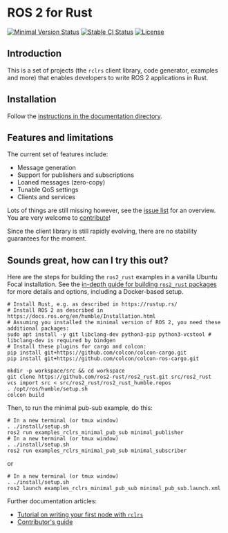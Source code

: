 ROS 2 for Rust
==============

[![Minimal Version Status](https://github.com/ros2-rust/ros2_rust/actions/workflows/rust-minimal.yml/badge.svg?branch=main)](https://github.com/ros2-rust/ros2_rust/actions/workflows/rust-minimal.yml)
[![Stable CI Status](https://github.com/ros2-rust/ros2_rust/actions/workflows/rust-stable.yml/badge.svg?branch=main)](https://github.com/ros2-rust/ros2_rust/actions/workflows/rust-stable.yml)
[![License](https://img.shields.io/badge/License-Apache%202.0-blue.svg)](https://opensource.org/licenses/Apache-2.0)

Introduction
------------

This is a set of projects (the `rclrs` client library, code generator, examples and more) that
enables developers to write ROS 2 applications in Rust.

Installation
------------

Follow the [instructions in the documentation directory](docs/building.md).

Features and limitations
------------------------

The current set of features include:
- Message generation
- Support for publishers and subscriptions
- Loaned messages (zero-copy)
- Tunable QoS settings
- Clients and services

Lots of things are still missing however, see the [issue list](https://github.com/ros2-rust/ros2_rust/issues) for an overview. You are very welcome to [contribute](docs/CONTRIBUTING.md)!

Since the client library is still rapidly evolving, there are no stability guarantees for the moment.

Sounds great, how can I try this out?
-------------------------------------

Here are the steps for building the `ros2_rust` examples in a vanilla Ubuntu Focal installation. See the [in-depth guide for building `ros2_rust` packages](docs/building.md) for more details and options, including a Docker-based setup.

<!--- These steps should be kept in sync with docs/Building.md --->
```shell
# Install Rust, e.g. as described in https://rustup.rs/
# Install ROS 2 as described in https://docs.ros.org/en/humble/Installation.html
# Assuming you installed the minimal version of ROS 2, you need these additional packages:
sudo apt install -y git libclang-dev python3-pip python3-vcstool # libclang-dev is required by bindgen
# Install these plugins for cargo and colcon:
pip install git+https://github.com/colcon/colcon-cargo.git
pip install git+https://github.com/colcon/colcon-ros-cargo.git

mkdir -p workspace/src && cd workspace
git clone https://github.com/ros2-rust/ros2_rust.git src/ros2_rust
vcs import src < src/ros2_rust/ros2_rust_humble.repos
. /opt/ros/humble/setup.sh
colcon build
```

Then, to run the minimal pub-sub example, do this:

```shell
# In a new terminal (or tmux window)
. ./install/setup.sh
ros2 run examples_rclrs_minimal_pub_sub minimal_publisher
# In a new terminal (or tmux window)
. ./install/setup.sh
ros2 run examples_rclrs_minimal_pub_sub minimal_subscriber
```
or

```shell
# In a new terminal (or tmux window)
. ./install/setup.sh
ros2 launch examples_rclrs_minimal_pub_sub minimal_pub_sub.launch.xml
```

Further documentation articles:
- [Tutorial on writing your first node with `rclrs`](docs/writing-your-first-rclrs-node.md)
- [Contributor's guide](docs/CONTRIBUTING.md)
